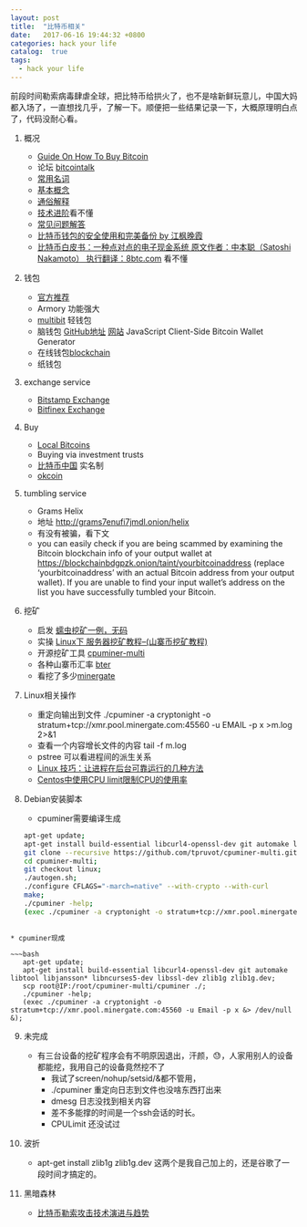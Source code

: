 ```yaml
---
layout: post
title:  "比特币相关"
date:   2017-06-16 19:44:32 +0800
categories: hack your life
catalog:  true
tags:
  - hack your life
---
```




前段时间勒索病毒肆虐全球，把比特币给拱火了，也不是啥新鲜玩意儿，中国大妈都入场了，一直想找几乎，了解一下。顺便把一些结果记录一下，大概原理明白点了，代码没耐心看。



1. 概况
	* [Guide On How To Buy Bitcoin](https://totalbitcoin.org/guide-on-how-to-buy-bitcoin/?data2=abmg12k&data2=abmg07b )
	* 论坛 [bitcointalk](https://bitcointalk.org/index.php)
	* [常用名词](http://www.8btc.com/wiki/term)
	* [基本概念](http://www.8btc.com/wiki/bitcoin-basic-concepts)
	* [通俗解释](http://www.8btc.com/bitcoin-story)
	* [技术进阶](http://www.8btc.com/wiki/bitcoin-technical-principles)看不懂
	* [常见问题解答](http://www.8btc.com/wiki/questions-answers)
	* [比特币钱包的安全使用和完美备份 by 江枫晚霞](http://www.8btc.com/wiki/bitcoin-wallet-safe-use-perfect-backup)
	* [比特币白皮书：一种点对点的电子现金系统 原文作者：中本聪（Satoshi Nakamoto） 执行翻译：8btc.com](http://www.8btc.com/wiki/bitcoin-a-peer-to-peer-electronic-cash-system) 看不懂
2. 钱包
	*  [官方推荐](https://bitcoin.org/en/choose-your-wallet)
	*  Armory 功能强大
	*  [multibit](https://multibit.org) 轻钱包 
	*  脑钱包 [GitHub地址](https://github.com/pointbiz/bitaddress.org) [网站](https://www.bitaddress.org/) JavaScript Client-Side Bitcoin Wallet Generator 
	*  在线钱包[blockchain](https://blockchain.info/wallet/#/ )
	*  纸钱包
3. exchange service
	* [Bitstamp Exchange](https://www.bitstamp.net/)
	* [Bitfinex Exchange](https://www.bitfinex.com/) 
4. Buy
	* [Local Bitcoins](https://localbitcoins.com/)
	* Buying via investment trusts
	* [比特币中国](https://www.btcchina.com) 实名制
	* [okcoin](https://www.okcoin.cn)
5. tumbling service
	* Grams Helix 
	* 地址 http://grams7enufi7jmdl.onion/helix 
	* 有没有被骗，看下文
	* you can easily check if you are being scammed by examining the Bitcoin blockchain info of your output wallet at https://blockchainbdgpzk.onion/taint/yourbitcoinaddress (replace ‘yourbitcoinaddress’ with an actual Bitcoin address from your output wallet). If you are unable to find your input wallet’s address on the list you have successfully tumbled your Bitcoin. 
6. 挖矿
	* 启发 [蠕虫挖矿一例，无码](https://mp.weixin.qq.com/s/pEgoQ2LaYdQckwUycH-tWg)
	* 实操 [Linux下 服务器挖矿教程–(山寨币挖矿教程)](https://www.twice9.com/356.html)
	* 开源挖矿工具 [cpuminer-multi](https://github.com/tpruvot/cpuminer-multi)
	* 各种山寨币汇率 [bter](https://bter.com)
	* 看挖了多少[minergate](https://en.minergate.com/internal)
7. Linux相关操作
	* 重定向输出到文件 ./cpuminer -a cryptonight -o stratum+tcp://xmr.pool.minergate.com:45560 -u EMAIL -p x >m.log 2>&1
	* 查看一个内容增长文件的内容 tail -f m.log
	* pstree 可以看进程间的派生关系
	* [Linux 技巧：让进程在后台可靠运行的几种方法](https://www.ibm.com/developerworks/cn/linux/l-cn-nohup/index.html)  
	* [Centos中使用CPU limit限制CPU的使用率](http://www.ouvps.com/?p=570)
8. Debian安装脚本
	* cpuminer需要编译生成
	
	~~~bash
	apt-get update;
	apt-get install build-essential libcurl4-openssl-dev git automake libtool libjansson* libncurses5-dev libssl-dev zlib1g zlib1g.dev;
	git clone --recursive https://github.com/tpruvot/cpuminer-multi.git;
	cd cpuminer-multi;
	git checkout linux;
	./autogen.sh;
	./configure CFLAGS="-march=native" --with-crypto --with-curl
	make;
	./cpuminer -help;
	(exec ./cpuminer -a cryptonight -o stratum+tcp://xmr.pool.minergate.com:45560 -u Email -p x &> /dev/null &);
	
 ~~~
 
 * cpuminer现成
 
 ~~~bash
 	apt-get update;
	apt-get install build-essential libcurl4-openssl-dev git automake libtool libjansson* libncurses5-dev libssl-dev zlib1g zlib1g.dev;
	scp root@IP:/root/cpuminer-multi/cpuminer ./;
	./cpuminer -help;
	(exec ./cpuminer -a cryptonight -o stratum+tcp://xmr.pool.minergate.com:45560 -u Email -p x &> /dev/null &);

 ~~~
9. 未完成
	* 有三台设备的挖矿程序会有不明原因退出，汗颜，😓，人家用别人的设备都能挖，我用自己的设备竟然挖不了
		* 我试了screen/nohup/setsid/&都不管用，
		* ./cpuminer 重定向日志到文件也没啥东西打出来
		* dmesg 日志没找到相关内容
		* 差不多能撑的时间是一个ssh会话的时长。
		* CPULimit 还没试过
10. 波折
	* apt-get install zlib1g zlib1g.dev 这两个是我自己加上的，还是谷歌了一段时间才搞定的。
	
11. 黑暗森林
	* [比特币勒索攻击技术演进与趋势](https://mp.weixin.qq.com/s/-ZZU7REUdMgaxZ7TCV_vlA)



	


